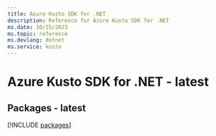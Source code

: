 ```yaml
---
title: Azure Kusto SDK for .NET
description: Reference for Azure Kusto SDK for .NET
ms.date: 10/25/2023
ms.topic: reference
ms.devlang: dotnet
ms.service: kusto
---
```

# Azure Kusto SDK for .NET - latest
## Packages - latest
[!INCLUDE [packages](kusto-index.md)]